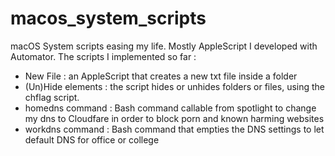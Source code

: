 # macos_system_scripts
macOS System scripts easing my life. Mostly AppleScript I developed with Automator. 
The scripts I implemented so far : 
* New File : an AppleScript that creates a new txt file inside a folder
* (Un)Hide elements : the script hides or unhides folders or files, using the chflag script. 
* homedns command : Bash command callable from spotlight to change my dns to Cloudfare in order to block porn and known harming websites
* workdns command : Bash command that empties the DNS settings to let default DNS for office or college
